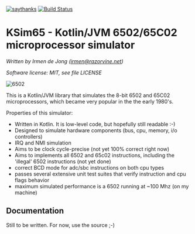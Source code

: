 [![saythanks](https://img.shields.io/badge/say-thanks-ff69b4.svg)](https://saythanks.io/to/irmen)
[![Build Status](https://travis-ci.org/irmen/ksim65.svg?branch=master)](https://travis-ci.org/irmen/ksim65)

# KSim65 - Kotlin/JVM 6502/65C02 microprocessor simulator

*Written by Irmen de Jong (irmen@razorvine.net)*

*Software license: MIT, see file LICENSE*


![6502](https://upload.wikimedia.org/wikipedia/commons/thumb/4/43/KL_MOS_6502.jpg/320px-KL_MOS_6502.jpg)

This is a Kotlin/JVM library that simulates the 8-bit 6502 and 65C02 microprocessors,
 which became very popular in the the early 1980's. 

Properties of this simulator:

- Written in Kotlin. It is low-level code, but hopefully still readable :-)
- Designed to simulate hardware components (bus, cpu, memory, i/o controllers) 
- IRQ and NMI simulation
- Aims to be clock cycle-precise (not yet 100% correct right now) 
- Aims to implements all 6502 and 65c02 instructions, including the 'illegal' 6502 instructions (not yet done)
- correct BCD mode for adc/sbc instructions on both cpu types   
- passes several extensive unit test suites that verify instruction and cpu flags behavior
- maximum simulated performance is a 6502 running at ~100 Mhz (on my machine) 

## Documentation

Still to be written. For now, use the source ;-)

